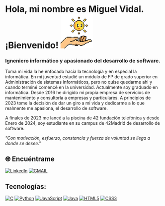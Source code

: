 # Hola, mi nombre es Miguel Vidal. ¡Bienvenido! ![MiguelViHe](https://github.com/MiguelViHe/MiguelViHe/blob/eaa441d7b911d3292193e46c32414e70c950a3ed/mano_solete_emote.png)

### Igneniero informático y apasionado del desarrollo de software.

Toma mi vida la he enfocado hacia la tecnología y en especial la informática. En mi juventud estudié un módulo de FP de grado superior en Administración de sistemas informáticos, pero no quise quedarme ahi y cuando terminé comencé en la universidad. Actualmente soy graduado en informática.
Desde 2016 he dirigido mi propia empresa de servicios de mantenimiento y consultoría a empresas y particulares. A principios de 2023 tome la decisión de dar un giro a mi vida y dedicarme a lo que realmente me apasiona, el desarrollo de software.

A finales de 2023 me lancé a la piscina de 42 fundación telefónica y desde Enero de 2024, soy estudiante en su campus de 42Madrid de desarrollo de software.

_"Con motivación, esfuerzo, constancia y fuerza de voluntad se llega a donde se desee."_

## 🌐 Encuéntrame

<a href="https://www.linkedin.com/in/miguel-vidal-hernando-1b7667266/" target="_blank">![LinkedIn](https://img.shields.io/badge/LinkedIn-%230077B5.svg?logo=linkedin&logoColor=white)</a>
<a href="mailto:miguelvidalhernando@gmail.com" target="_blank">![GMAIL](https://img.shields.io/badge/Gmail-EA4335?style=flat&logo=Gmail&logoColor=white)</a>

## Tecnologías:

[![C](https://img.shields.io/badge/c-%2300599C.svg?style=for-the-badge&logo=c&logoColor=white)]()
[![Python](https://img.shields.io/badge/Python-blue?style=for-the-badge&logo=python&logoColor=yellow&labelColor=blue)]()
[![JavaScript](https://img.shields.io/badge/javascript-%23323330.svg?style=for-the-badge&logo=javascript&logoColor=%23F7DF1E)]()
[![Java](https://img.shields.io/badge/Java-007396?style=for-the-badge&logo=java&logoColor=white&labelColor=101010)]()
[![HTML5](https://img.shields.io/badge/html5-%23E34F26.svg?style=for-the-badge&logo=html5&logoColor=white)](🌱)
[![CSS3](https://img.shields.io/badge/css3-%231572B6.svg?style=for-the-badge&logo=css3&logoColor=white)](🌱)

<!--
# 📊 Estadísticas GitHub:
![](https://github-readme-stats.vercel.app/api?username=MiguelViHe&theme=radical&hide_border=false&include_all_commits=true&count_private=true)<br/>
![](https://github-readme-streak-stats.herokuapp.com/?user=MiguelViHe&theme=radical&hide_border=false)<br/>
![](https://github-readme-stats.vercel.app/api/top-langs/?username=MiguelViHe&theme=radical&hide_border=false&include_all_commits=true&count_private=true&layout=compact)

## 🏆 trofeos github
![](https://github-trophies.vercel.app/?username=MiguelViHe&theme=onedark&no-frame=true&no-bg=true&margin-w=4)
-->
<!--
**MiguelViHe/MiguelViHe** is a ✨ _special_ ✨ repository because its `README.md` (this file) appears on your GitHub profile.

Here are some ideas to get you started:
- 🌱 I’m currently learning Python, JavaScript
- 🔭 I’m currently working on ...
- 🌱 I’m currently learning ...
- 👯 I’m looking to collaborate on ...
- 🤔 I’m looking for help with ...
- 💬 Ask me about ...
- 📫 How to reach me: ...
- 😄 Pronouns: ...
- ⚡ Fun fact: ...
-->
